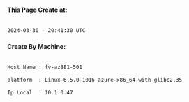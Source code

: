 
   
#### This Page Create at:

```bash

2024-03-30 - 20:41:30 UTC

```

#### Create By Machine:

```bash

Host Name : fv-az881-501

platform  : Linux-6.5.0-1016-azure-x86_64-with-glibc2.35

Ip Local  : 10.1.0.47

```

